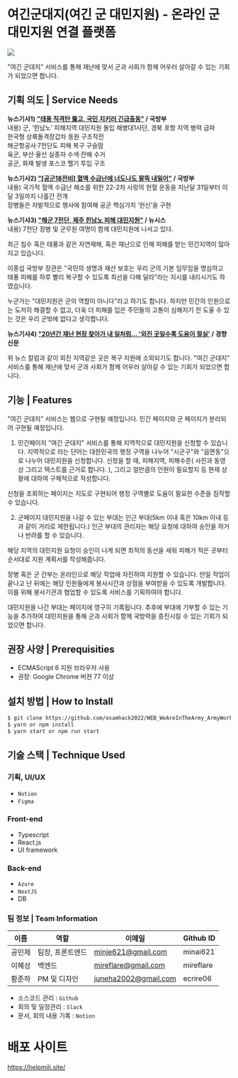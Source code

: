 # 여긴군대지(여긴 군 대민지원) - 온라인 군 대민지원 연결 플랫폼
<p>
    <img src="https://user-images.githubusercontent.com/78669550/193375765-98e1234b-9095-4ca7-b136-b71c0fb4ea59.png" />
</p>
"여긴 군대지" 서비스를 통해 재난에 맞서
  군과 사회가 함께 어우러 살아갈 수 있는 기회가 되었으면 합니다.

## 기획 의도 | Service Needs
**뉴스기사1) ["태풍 직격탄 뚫고, 국민 지키러 긴급출동"](https://www.mnd.go.kr/user/boardList.action?parent=&boardId=I_26349&siteId=mnd&page=1&search=&column=&boardType=02&albumType=&listType=&id=mnd_020107030000&boardSeq=I_10033349&command=albumView&chkBoxSeq=&chkBoxId=&chkBoxPos=&chkBoxDepth=&chkBoxFam_Seq=&warningYn=) / 국방부**    
     내용) 군, ‘힌남노’ 피해지역 대민지원 돌입 해병대1사단, 경북 포항 지역 병력 급파    
           한국형 상륙돌격장갑차 동원 구조작전    
           해군항공사·7전단도 피해 복구 구슬땀    
           육군, 부산·울산 실종자 수색·잔해 수거    
           공군, 화재 발생 포스코 헬기 투입 구조   
           
**뉴스기사2) ["[공군18전비] 혈액 수급난에 너도나도 팔뚝 내밀어"](https://www.mnd.go.kr/user/boardList.action?parent=&boardId=I_26349&siteId=mnd&page=1&search=&column=&boardType=02&albumType=&listType=&id=mnd_020107030000&boardSeq=I_9809362&command=albumView&chkBoxSeq=&chkBoxId=&chkBoxPos=&chkBoxDepth=&chkBoxFam_Seq=&warningYn=) / 국방부**    
     내용) 국가적 혈액 수급난 해소를 위한 22-2차 사랑의 헌혈 운동을 지난달 31일부터 이달 3일까지 나흘간 전개    
           장병들은 자발적으로 행사에 참여해 공군 핵심가치 ‘헌신’을 구현    
           
**뉴스기사3) ["해군 7전단, 제주 힌남노 피해 대민지원"](https://www.newsis.com/view/?id=NISX20220906_0002005156) / 뉴시스**    
     내용) 7전단 장병 및 군무원 여명이 함께 대민지원에 나서고 있다.     

 최근 침수 혹은 태풍과 같은 자연재해, 혹은 재난으로 인해 피해를 받는 민간지역이 많아지고 있습니다.
 
 이종섭 국방부 장관은 "국민의 생명과 재산 보호는 우리 군의 기본 임무임을 명심하고 태풍 피해를 하루 빨리 복구할 수 있도록 최선을 다해 달라"라는 지시를 내리시기도 하였습니다.

 누군가는 "대민지원은 군의 역할이 아니다"라고 하기도 합니다. 하지만 민간의 인원으로는 도저히 해결할 수 없고, 더욱 더 피해를 입은 주민들의 고통이 심해지기 전 도울 수 있는 것은 우리 군밖에 없다고 생각합니다. 

**뉴스기사4) ["20년간 재난 현장 찾아가 내 일처럼... '외진 곳일수록 도움이 절실'](https://m.khan.co.kr/people/people-general/article/202208221148001#c2b) / 경향신문**    

 위 뉴스 칼럼과 같이 외진 지역같은 곳은 복구 지원에 소외되기도 합니다. "여긴 군대지" 서비스를 통해 재난에 맞서 군과 사회가 함께 어우러 살아갈 수 있는 기회가 되었으면 합니다.
 
## 기능 | Features
"여긴 군대지" 서비스는 웹으로 구현될 예정입니다.
민간 페이지와 군 페이지가 분리되어 구현될 예정입니다.

1. 민간페이지 
 "여긴 군대지" 서비스를 통해 지역적으로 대민지원을 신청할 수 있습니다. 지역적으로 라는 단어는 대한민국의 행정 구역을 나누어 "시군구"와 "읍면동"으로 나누어 대민지원을 신청합니다. 신청을 할 때, 피해지역, 피해수준( 사진과 동영상 그리고 텍스트를 근거로 합니다. ), 그리고 얼만큼의 인원이 필요할지 등 현재 상황에 대하여 구체적으로 작성합니다. 

 신청을 조회하는 페이지는 지도로 구현되어 행정 구역별로 도움이 필요한 수준을 짐작할 수 있습니다.  

2. 군페이지
 대민지원을 나갈 수 있는 부대는 인근 부대(5km 이내 혹은 10km 이내 등과 같이 거리로 제한됩니다.) 인근 부대의 관리자는 해당 요청에 대하여 승인을 하거나 반려를 할 수 있습니다.

 해당 지역의 대민지원 요청이 승인이 나게 되면 최적의 동선을 세워 피해가 적은 곳부터 순서대로 지원 계획서를 작성해줍니다.

 장병 혹은 군 간부는 온라인으로 해당 작업에 자진하여 지원할 수 있습니다. 만일 작업이 끝나고 난 뒤에는 해당 인원들에게 봉사시간과 상점을 부여받을 수 있도록 개발합니다. 이를 위해 봉사기관과 협업할 수 있도록 서비스를 기획하여야 합니다. 

 대민지원을 나간 부대는 페이지에 영구히 기록됩니다. 추후에 부대에 기부할 수 있는 기능을 추가하여 대민지원을 통해 군과 사회가 함께 국방력을 증진시킬 수 있는 기회가 되었으면 합니다. 

## 권장 사양 | Prerequisities
* ECMAScript 6 지원 브라우저 사용
* 권장: Google Chrome 버젼 77 이상

## 설치 방법 | How to Install
```bash
$ git clone https://github.com/osamhack2022/WEB_WeAreInTheArmy_ArmyWorkNavy.git
$ yarn or npm install
$ yarn start or npm run start
```
## 기술 스택 | Technique Used
### 기획, UI/UX
- `Notion`
- `Figma`
### Front-end
 -  Typescript
 -  React.js 
 -  UI framework
### Back-end
- `Azure`
- `NextJS`
- DB

### 팀 정보 | Team Information
| 이름 | 역할 | 이메일 | Github ID |
|---|---|---|---|
| 공민제 | 팀장, 프론트엔드 | minje621@gmail.com | minai621 |
| 이혜성 | 백엔드 | mireflare@gmail.com | mireflare |
| 황준하 | PM 및 디자인 | juneha2002@gmail.com | ecrire06 |

- 소스코드 관리 : `Github`
- 회의 및 일정관리 : `Slack`
- 문서, 회의 내용 기록 : `Notion`

# 배포 사이트
https://helpmili.site/
